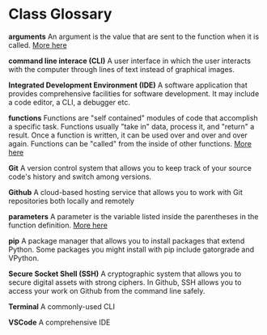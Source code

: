 # Class Glossary

**arguments** An argument is the value that are sent to the function when it is called. [More here](https://www.w3schools.com/python/gloss_python_function_arguments.asp#:~:text=The%20terms%20parameter%20and%20argument,function%20when%20it%20is%20called.)

**command line interace (CLI)**  A user interface in which the user interacts with the computer through lines of text instead of graphical images.

**Integrated Development Environment (IDE)**  A software application that provides comprehensive facilities for software development. It may include a code editor, a CLI, a debugger etc. 

**functions** Functions are "self contained" modules of code that accomplish a specific task. Functions usually "take in" data, process it, and "return" a result. Once a function is written, it can be used over and over and over again. Functions can be "called" from the inside of other functions. [More here](https://users.cs.utah.edu/~germain/PPS/Topics/functions.html#:~:text=Functions%20are%20%22self%20contained%22%20modules,the%20inside%20of%20other%20functions.)

**Git** A version control system that allows you to keep track of your source code's history and switch among versions. 

**Github** A cloud-based hosting service that allows you to work with Git repositories both locally and remotely

**parameters** A parameter is the variable listed inside the parentheses in the function definition. [More here](https://www.w3schools.com/python/gloss_python_function_arguments.asp#:~:text=The%20terms%20parameter%20and%20argument,function%20when%20it%20is%20called.)

**pip** A package manager that allows you to install packages that extend Python. Some packages you might install with pip include gatorgrade and VPython. 

**Secure Socket Shell (SSH)** A cryptographic system that allows you to secure digital assets with strong ciphers. In Github, SSH allows you to access your work on Github from the command line safely. 

**Terminal** A commonly-used CLI

**VSCode** A comprehensive IDE 

